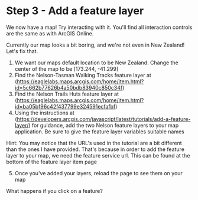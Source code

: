 # Step 3 - Add a feature layer

We now have a map! Try interacting with it. You'll find all interaction controls are the same as with ArcGIS Online.

Currently our map looks a bit boring, and we're not even in New Zealand! Let's fix that.

1. We want our maps default location to be New Zealand. Change the center of the map to be [173.244, -41.299]
2. Find the Nelson-Tasman Walking Tracks feature layer at (https://eaglelabs.maps.arcgis.com/home/item.html?id=5c662b77626b4a50bdb83940c850c34f)
3. Find the Nelson Trails Huts feature layer at (https://eaglelabs.maps.arcgis.com/home/item.html?id=ba05bf96c42f437799e324591ecfafbf)
4. Using the instructions at (https://developers.arcgis.com/javascript/latest/tutorials/add-a-feature-layer/) for guidance, add the two Nelson feature layers to your map application. Be sure to give the feature layer variables suitable names

Hint: You may notice that the URL's used in the tutorial are a bit different than the ones I have provided. That's because in order to add the feature layer to your map, we need the feature service url. This can be found at the bottom of the feature layer item page

5. Once you've added your layers, reload the page to see them on your map

What happens if you click on a feature?